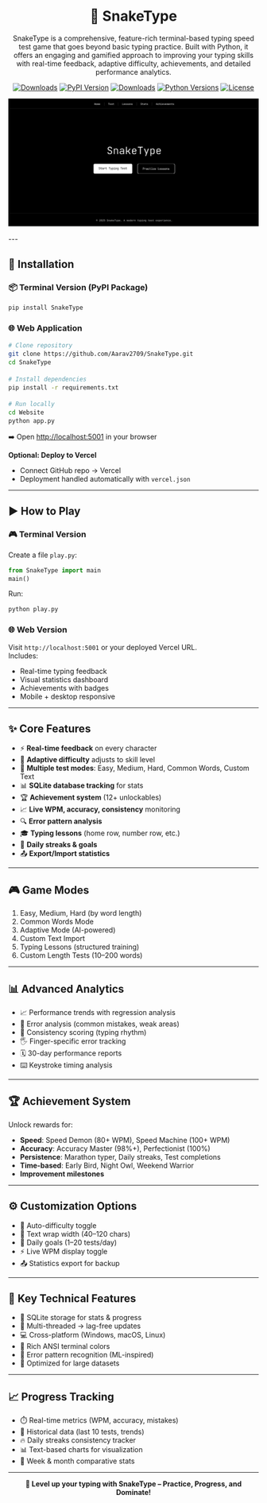 <h1 align="center">🐍 SnakeType</h1>

<p align="center">
  SnakeType is a comprehensive, feature-rich terminal-based typing speed test game that goes beyond basic typing practice.  
  Built with Python, it offers an engaging and gamified approach to improving your typing skills with real-time feedback, adaptive difficulty, achievements, and detailed performance analytics.
</p>

<p align="center">
  <a href="https://pepy.tech/projects/SnakeType"><img src="https://static.pepy.tech/badge/SnakeType" alt="Downloads"></a>
  <a href="https://pypi.org/project/SnakeType/"><img src="https://img.shields.io/pypi/v/SnakeType.svg" alt="PyPI Version"></a>
  <a href="https://pypi.org/project/SnakeType/"><img src="https://img.shields.io/pypi/dm/SnakeType.svg" alt="Downloads"></a>
  <a href="https://pypi.org/project/SnakeType/"><img src="https://img.shields.io/pypi/pyversions/SnakeType.svg" alt="Python Versions"></a>
  <a href="https://github.com/Aarav2709/SnakeType/blob/main/LICENSE"><img src="https://img.shields.io/github/license/Aarav2709/SnakeType" alt="License"></a>
</p>

<p align="center">
  <img src="image.png" alt="SnakeType Banner" />
</p>
---

## 🚀 Installation

### 📦 Terminal Version (PyPI Package)
```bash
pip install SnakeType
```

### 🌐 Web Application
```bash
# Clone repository
git clone https://github.com/Aarav2709/SnakeType.git
cd SnakeType

# Install dependencies
pip install -r requirements.txt

# Run locally
cd Website
python app.py
```
➡️ Open [http://localhost:5001](http://localhost:5001) in your browser  

**Optional: Deploy to Vercel**
- Connect GitHub repo → Vercel  
- Deployment handled automatically with `vercel.json`  

---

## ▶️ How to Play

### 🎮 Terminal Version
Create a file `play.py`:
```python
from SnakeType import main
main()
```
Run:
```bash
python play.py
```

### 🌐 Web Version
Visit `http://localhost:5001` or your deployed Vercel URL.  
Includes:  
- Real-time typing feedback  
- Visual statistics dashboard  
- Achievements with badges  
- Mobile + desktop responsive  

---

## ✨ Core Features
- ⚡ **Real-time feedback** on every character  
- 🎯 **Adaptive difficulty** adjusts to skill level  
- 📝 **Multiple test modes**: Easy, Medium, Hard, Common Words, Custom Text  
- 📊 **SQLite database tracking** for stats  
- 🏆 **Achievement system** (12+ unlockables)  
- 📈 **Live WPM, accuracy, consistency** monitoring  
- 🔍 **Error pattern analysis**  
- 🎓 **Typing lessons** (home row, number row, etc.)  
- 🔄 **Daily streaks & goals**  
- 📤 **Export/Import statistics**  

---

## 🎮 Game Modes
1. Easy, Medium, Hard (by word length)  
2. Common Words Mode  
3. Adaptive Mode (AI-powered)  
4. Custom Text Import  
5. Typing Lessons (structured training)  
6. Custom Length Tests (10–200 words)  

---

## 📊 Advanced Analytics
- 📈 Performance trends with regression analysis  
- 🧐 Error analysis (common mistakes, weak areas)  
- 🎵 Consistency scoring (typing rhythm)  
- 🖐️ Finger-specific error tracking  
- 🗓️ 30-day performance reports  
- ⌨️ Keystroke timing analysis  

---

## 🏆 Achievement System
Unlock rewards for:  
- **Speed**: Speed Demon (80+ WPM), Speed Machine (100+ WPM)  
- **Accuracy**: Accuracy Master (98%+), Perfectionist (100%)  
- **Persistence**: Marathon typer, Daily streaks, Test completions  
- **Time-based**: Early Bird, Night Owl, Weekend Warrior  
- **Improvement milestones**  

---

## ⚙️ Customization Options
- 🔀 Auto-difficulty toggle  
- 📐 Text wrap width (40–120 chars)  
- 🎯 Daily goals (1–20 tests/day)  
- ⚡ Live WPM display toggle  
- 📤 Statistics export for backup  

---

## 🎯 Key Technical Features
- 💾 SQLite storage for stats & progress  
- 🧵 Multi-threaded → lag-free updates  
- 💻 Cross-platform (Windows, macOS, Linux)  
- 🎨 Rich ANSI terminal colors  
- 🤖 Error pattern recognition (ML-inspired)  
- 🚀 Optimized for large datasets  

---

## 📈 Progress Tracking
- ⏱️ Real-time metrics (WPM, accuracy, mistakes)  
- 📂 Historical data (last 10 tests, trends)  
- 🔥 Daily streaks consistency tracker  
- 📊 Text-based charts for visualization  
- 📆 Week & month comparative stats  

---

<p align="center"><b>🚀 Level up your typing with SnakeType – Practice, Progress, and Dominate!</b></p>
